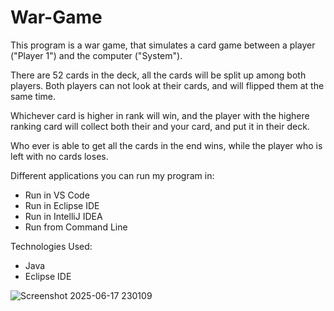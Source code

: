 # War-Game
This program is a war game, that simulates a card game between a player ("Player 1") and the computer ("System").

There are 52 cards in the deck, all the cards will be split up among both players. Both players can not look at their cards, and will flipped them at the same time.

Whichever card is higher in rank will win, and the player with the highere ranking card will collect both their and your card, and put it in their deck.

Who ever is able to get all the cards in the end wins, while the player who is left with no cards loses.

Different applications you can run my program in:
- Run in VS Code
- Run in Eclipse IDE
- Run in IntelliJ IDEA
- Run from Command Line

Technologies Used:
- Java
- Eclipse IDE

![Screenshot 2025-06-17 230109](https://github.com/user-attachments/assets/38f136a1-4b2b-4adf-870a-c6fa6bd633f5)
